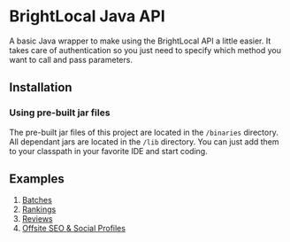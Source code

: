 # BrightLocal Java API

A basic Java wrapper to make using the BrightLocal API a little easier. It takes care of authentication so you just need to specify which method you want to call and pass parameters.

## Installation

### Using pre-built jar files
The pre-built jar files of this project are located in the `/binaries` directory. All dependant jars are located in the `/lib` directory. You can just add them to your classpath in your favorite IDE and start coding.

## Examples
1. [Batches](Batches.md)
2. [Rankings](Rankings.md)
3. [Reviews](Reviews.md)
4. [Offsite SEO & Social Profiles](Offsite_SEO_Social_Profiles.md)